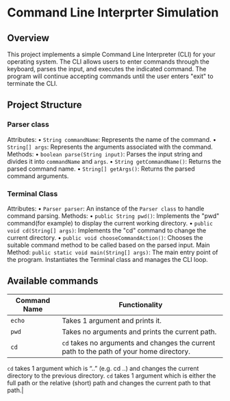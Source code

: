 # Command Line Interprter Simulation

## Overview
This project implements a simple Command Line Interpreter (CLI) for your operating system. The CLI allows users to enter commands through the keyboard, parses the input, and executes the indicated command. The program will continue accepting commands until the user enters "exit" to terminate the CLI.

## Project Structure
### Parser class
Attributes:
• `String commandName`: Represents the name of the command.
• `String[] args`: Represents the arguments associated with the command.
Methods:
• `boolean parse(String input)`: Parses the input string and divides it into `commandName` and `args`.
• `String getCommandName()`: Returns the parsed command name.
• `String[] getArgs()`: Returns the parsed command arguments.

### Terminal Class
Attributes:
• `Parser parser`: An instance of the `Parser class` to handle command parsing.
Methods:
• `public String pwd()`: Implements the "pwd" command(for example) to display the current working directory.
• `public void cd(String[] args)`: Implements the "cd" command to change the current directory.
• `public void chooseCommandAction()`: Chooses the suitable command method to be called based on the parsed input.
Main Method:
`public static void main(String[] args)`: The main entry point of the program. Instantiates the Terminal class and manages the CLI loop.

## Available commands 

| Command Name | Functionality |
| -------- | -------- |
| `echo` | Takes 1 argument and prints it. |
| `pwd` | Takes no arguments and prints the current path. |
| `cd` |  `cd` takes no arguments and changes the current path to the path of your home directory. 
`cd` takes 1 argument which is “..” (e.g. cd ..) and changes the current directory to the previous directory. 
`cd` takes 1 argument which is either the full path or the relative (short) path and changes the current path to that path.|
